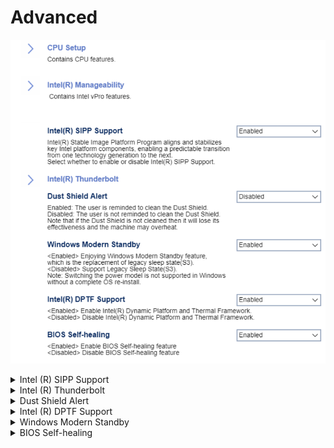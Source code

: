 # Advanced #

![](./img/thinkcenter_advanced.png)

<details><summary>Intel (R) SIPP Support</summary>

Intel (R) Stable Image Platform Program aligns and stabilizes key Intel platform components, enabling a predictable transition from one technology generation to the next.

Options:

1. **Enabled** - Default.
2. Disabled - disables SIPP.

| WMI Setting name | Values | SVP or SMP Req'd |
|:---|:---|:---|
| IntelSIPPSupport | Disabled, Enabled | yes |

</details>

<details><summary>Intel (R) Thunderbolt</summary>

Enable or Disable Intel (R) Thunderbolt.

Options:

1.  **Disabled** - disables Intel (R) Thunderbolt. Default.
2.  Enabled - enables Intel (R) Thunderbolt.

<!-- NO WMI -->

</details>


<details><summary>Dust Shield Alert</summary>

The user is reminded to clean the Dust Shield.

Options:

1.  **Enabled** - Default.
1.  Disabled - disables the Dust Shield alert.

| WMI Setting name | Values | SVP or SMP Req'd |
|:---|:---|:---|
| DustShieldAlert | Disabled, Enabled | yes |

?> If the Dust Shield is not cleaned, it will lose its effectiveness and the machine may overheat.

</details>


<details><summary>Intel (R) DPTF Support</summary>

Intel (R) Dynamic Platform and Thermal Framework (DPTF).

IDPTF is a power and thermal management solution, used to resolve fan noise, overheating, and performance-related issues of the system.

Options:

1.  **Enabled** - Default.
2.  Disabled - disables DPTF.

| WMI Setting name | Values | SVP or SMP Req'd |
|:---|:---|:---|
| IntelDPTFSupport | Disabled, Enabled | yes |

</details>

<details><summary>Windows Modern Standby</summary>

[Windows Modern Standby](https://docs.microsoft.com/en-us/windows-hardware/design/device-experiences/modern-standby) is the replacement for the legacy Sleep state.

Options:

1. **Enabled** - Default.
2. Disabled - disables Windows Modern Standby.

<!-- NO WMI-->

<!-- MODEL: NOT M70s-->

</details>

<details><summary>BIOS Self-healing</summary>

Allows the BIOS to automatically attempt to recover a corrupted BIOS without needing a recovery file on external media.

Options:

1.  **Enabled** - Default.
2.  Disabled.

| WMI Setting name | Values | SVP or SMP Req'd |
|:---|:---|:---|
| BIOSSelfHealing  |  | no |

</details>
